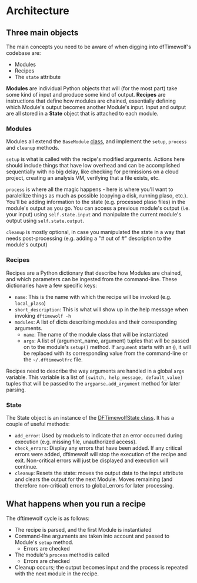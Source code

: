 # Architecture

## Three main objects

The main concepts you need to be aware of when digging into dfTimewolf's
codebase are:

*   Modules
*   Recipes
*   The `state` attribute

**Modules** are individual Python objects that will (for the most part) take
some kind of input and produce some kind of output. **Recipes** are instructions
that define how modules are chained, essentially defining which Module's output
becomes another Module's input. Input and output are all stored in a **State**
object that is attached to each module.

### Modules

Modules all extend the `BaseModule`
[class](https://github.com/log2timeline/dftimewolf/blob/master/dftimewolf/lib/module.py),
and implement the `setup`, `process` and `cleanup` methods.

`setup` is what is called with the recipe's modified arguments. Actions here
should include things that have low overhead and can be accomplished
sequentially with no big delay, like checking for permissions on a cloud
project, creating an analysis VM, verifying that a file exists, etc.

`process` is where all the magic happens - here is where you'll want to
paralellize things as much as possible (copying a disk, running plaso, etc.).
You'll be adding information to the state (e.g. processed plaso files) in the
module's output as you go. You can access a previous module's output (i.e. your
input) using `self.state.input` and manipulate the current module's output using
`self.state.output`.

`cleanup` is mostly optional, in case you manipulated the state in a way that
needs post-processing (e.g. adding a "# out of #" description to the module's
output)

### Recipes

Recipes are a Python dictionary that describe how Modules are chained, and which
parameters can be ingested from the command-line. These dictionaries have a few
specific keys:

*   `name`: This is the name with which the recipe will be invoked (e.g.
    `local_plaso`)
*   `short_description`: This is what will show up in the help message when
    invoking `dftimewolf -h`
*   `modules`: A list of dicts describing modules and their corresponding
    arguments.
    *   `name`: The name of the module class that will be instantiated
    *   `args`: A list of (argument_name, argument) tuples that will be passed
        on to the module's `setup()` method. If `argument` starts with an `@`,
        it will be replaced with its corresponding value from the command-line
        or the `~/.dftimewolfrc` file.

Recipes need to describe the way arguments are handled in a global `args`
variable. This variable is a list of `(switch, help_message, default_value)`
tuples that will be passed to the `argparse.add_argument` method for later
parsing.

### State

The State object is an instance of the [DFTimewolfState
class](https://github.com/log2timeline/dftimewolf/blob/master/dftimewolf/lib/state.py).
It has a couple of useful methods:

*   `add_error`: Used by moduels to indicate that an error occurred during
    execution (e.g. missing file, unauthorized access).
*   `check_errors`: Display any errors that have been added. If any critical
    errors were added, dftimewolf will stop the execution of the recipe and
    exit. Non-critical errors will just be displayed and execution will
    continue.
*   `cleanup`: Resets the state: moves the output data to the input attribute
    and clears the output for the next Module. Moves remaining (and therefore
    non-critical) errors to global_errors for later processing.

## What happens when you run a recipe

The dftimewolf cycle is as follows:

*   The recipe is parsed, and the first Module is instantiated
*   Command-line arguments are taken into account and passed to Module's `setup`
    method.
    *   Errors are checked
*   The module's `process` method is called
    *   Errors are checked
*   Cleanup occurs; the output becomes input and the process is repeated with
    the next module in the recipe.
